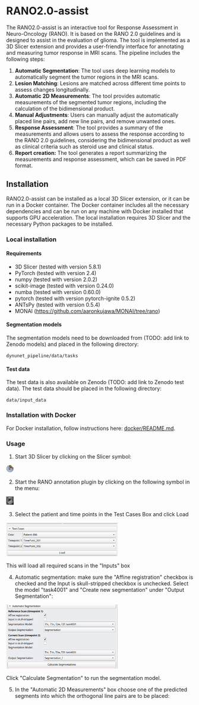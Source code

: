 # RANO2.0-assist

The RANO2.0-assist is an interactive tool for Response Assessment in Neuro-Oncology (RANO). It is based on the RANO 2.0
guidelines and is designed to assist in the evaluation of glioma. The tool is implemented as a 3D Slicer extension and
provides a user-friendly interface for annotating and measuring tumor response in MRI scans. The pipeline includes
the following steps:
1. **Automatic Segmentation**: The tool uses deep learning models to automatically segment the tumor regions in the MRI scans.
2. **Lesion Matching**: Lesions are matched across different time points to assess changes longitudinally.
2. **Automatic 2D Measurements**: The tool provides automatic measurements of the segmented tumor regions, including
   the calculation of the bidimensional product.
3. **Manual Adjustments**: Users can manually adjust the automatically placed line pairs, add new line pairs, and
   remove unwanted ones.
4. **Response Assessment**: The tool provides a summary of the measurements and allows users to assess the response
   according to the RANO 2.0 guidelines, considering the bidimensional product as well as clinical criteria such as 
   steroid use and clinical status.
5. **Report creation:** The tool generates a report summarizing the measurements and response assessment, which can be 
   saved in PDF format.

## Installation
RANO2.0-assist can be installed as a local 3D Slicer extension, or it can be run in a Docker container. The Docker
container includes all the necessary dependencies and can be run on any machine with Docker installed that supports
GPU acceleration. The local installation requires 3D Slicer and the necessary Python packages to be installed.

### Local installation

#### Requirements
- 3D Slicer (tested with version 5.8.1)
- PyTorch (tested with version 2.4)
- numpy (tested with version 2.0.2)
- scikit-image (tested with version 0.24.0)
- numba (tested with version 0.60.0)
- pytorch (tested with version pytorch-ignite 0.5.2)
- ANTsPy (tested with version 0.5.4)
- MONAI (https://github.com/aaronkujawa/MONAI/tree/rano)


#### Segmentation models
The segmentation models need to be downloaded from (TODO: add link to Zenodo models) and placed in the following directory:
```
dynunet_pipeline/data/tasks
```

#### Test data
The test data is also available on Zenodo (TODO: add link to Zenodo test data). The test data should be placed in the
following directory:
```
data/input_data
```

### Installation with Docker
For Docker installation, follow instructions here: [docker/README.md](docker/README.md).


### Usage
1. Start 3D Slicer by clicking on the Slicer symbol: 
<img src="RANO/Resources/Icons/SlicerWatermark.png" alt="drawing" width="20"/>

2. Start the RANO annotation plugin by clicking on the following symbol in the menu: 
<img src="RANO/Resources/Icons/RANO.png" alt="drawing" width="20"/>

3. Select the patient and time points in the Test Cases Box and click Load

<img src="RANO/Resources/Icons/testCasesBox.png" alt="drawing" width="300"/>

This will load all required scans in the "Inputs" box

4. Automatic segmentation: make sure the "Affine registration" checkbox is checked
and the Input is skull-stripped checkbox is unchecked. Select the model "task4001" and
"Create new segmentation" under "Output Segmentation":

<img src="RANO/Resources/Icons/autoSegBox.png" alt="drawing" width="300"/>

Click "Calculate Segmentation" to run the segmentation model.

5. In the "Automatic 2D Measurements" box choose one of the predicted segments
into which the orthogonal line pairs are to be placed: